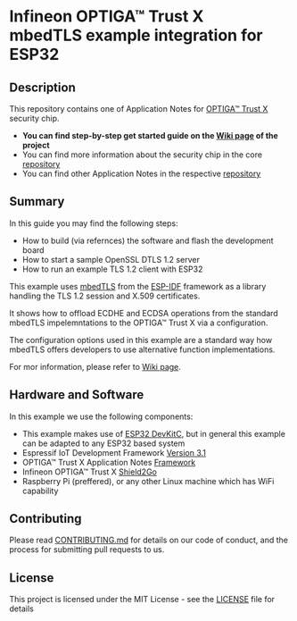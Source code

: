 # Infineon OPTIGA&trade; Trust X </br> mbedTLS example integration for ESP32

## Description

This repository contains one of Application Notes for [OPTIGA™ Trust X](www.infineon.com/optiga-trust-x) security chip.

* **You can find step-by-step get started guide on the [Wiki page](https://github.com/Infineon/mbedtls-optiga-trust-x/wiki) of the project**
* You can find more information about the security chip in the core [repository](https://github.com/Infineon/optiga-trust-x)
* You can find other Application Notes in the respective [repository](https://github.com/Infineon/appnotes-optiga-trust-x)

## Summary
In this guide you may find the following steps:
* How to build (via refernces) the software and flash the development board
* How to start a sample OpenSSL DTLS 1.2 server
* How to run an example TLS 1.2 client with ESP32

This example uses [mbedTLS](https://github.com/espressif/esp-idf/tree/release/v3.1/components/mbedtls) from the [ESP-IDF](https://github.com/espressif/esp-idf/tree/release/v3.1) framework as a library handling the TLS 1.2 session and X.509 certificates. 

It shows how to offload ECDHE and ECDSA operations from the standard mbedTLS impelemntations to the OPTIGA&trade; Trust X via a configuration.

The configuration options used in this example are a standard way how mbedTLS offers developers to use alternative function implementations.

For mor information, please refer to [Wiki page](https://github.com/Infineon/mbedtls-optiga-trust-x/wiki).

## Hardware and Software
In this example we use the following components:
* This example makes use of [ESP32 DevKitC](https://www.espressif.com/en/products/hardware/esp32-devkitc/overview), but in general this example can be adapted to any ESP32 based system
* Espressif IoT Development Framework [Version 3.1](https://github.com/espressif/esp-idf/tree/release/v3.1)
* OPTIGA™ Trust X Application Notes [Framework](https://github.com/Infineon/optiga-trust-x)
* Infineon OPTIGA™ Trust X [Shield2Go](https://www.infineon.com/cms/en/product/evaluation-boards/s2go-security-optiga-x/)
* Raspberry Pi (preffered), or any other Linux machine which has WiFi capability

## Contributing
Please read [CONTRIBUTING.md](CONTRIBUTING.md) for details on our code of conduct, and the process for submitting pull requests to us.

## License
This project is licensed under the MIT License - see the [LICENSE](LICENSE) file for details
